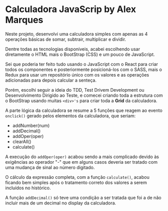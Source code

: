 # Calculadora JavaScrip by Alex Marques

Neste projeto, desenvolvi uma calculadora simples com apenas as 4 operações básicas de somar, subtrair, multiplicar e dividir.  

Dentre todas as tecnologias disponíveis, acabei escolhendo usar diretamente o HTML mais o BootStrap (CSS) e um pouco de JavaScript.  

Sei que poderia ter feito tudo usando o JavaScript com o React para criar todos os componentes e posteriormente posicioná-los com o SASS, mais o Redux para usar um repositório único com os valores e as operações adicionadas para depois calcular a senteça.  

Porém, escolhi seguir a ideia do TDD, Test Drivem Development ou Desenvolvimento Dirigido ao Teste, e comecei criando toda a estrutura com o BootStrap usando muitas `<div>'s` para criar toda a **Grid** da calculadora.  

A parte lógica da calculadora se resume a 5 funções que reagem ao evento `onclick()` gerado pelos elementos da calculadora, que seriam:  

- addNumber(num)
- addDecimal()
- addOper(oper)
- clearAll()
- calculate()

A execução do `addOper(oper)` acabou sendo a mais complicado devido às exigências ao operador "-" que em alguns casos deveria ser tratado com uma mudança de sinal ao número digitado.  

O cálculo da expressão completa, com a função `calculate()`, acabou ficando bem simples após o tratamento correto dos valores a serem incluídos no histórico.  

A função `addDecimal()` só teve uma condição a ser tratada que foi a de não incluir mais de um decimal no display da calculadora.  

